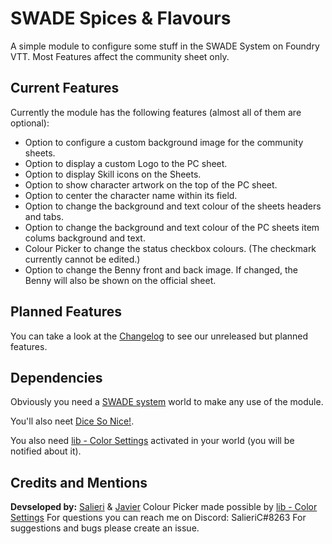 # SWADE Spices & Flavours
A simple module to configure some stuff in the SWADE System on Foundry VTT. Most Features affect the community sheet only.

## Current Features
Currently the module has the following features (almost all of them are optional):
- Option to configure a custom background image for the community sheets.
- Option to display a custom Logo to the PC sheet.
- Option to display Skill icons on the Sheets.
- Option to show character artwork on the top of the PC sheet.
- Option to center the character name within its field.
- Option to change the background and text colour of the sheets headers and tabs.
- Option to change the background and text colour of the PC sheets item colums background and text.
- Colour Picker to change the status checkbox colours. (The checkmark currently cannot be edited.)
- Option to change the Benny front and back image. If changed, the Benny will also be shown on the official sheet.

## Planned Features
You can take a look at the [Changelog](https://github.com/SalieriC/SWADE-Spices-Flavours/blob/main/CHANGELOG.md) to see our unreleased but planned features.

## Dependencies
Obviously you need a [SWADE system](https://foundryvtt.com/packages/swade/) world to make any use of the module.

You'll also neet [Dice So Nice!](https://foundryvtt.com/packages/dice-so-nice/).

You also need [lib - Color Settings](https://foundryvtt.com/packages/colorsettings/) activated in your world (you will be notified about it).

## Credits and Mentions
**Devseloped by:** [Salieri](https://github.com/SalieriC) & [Javier](https://github.com/javierriveracastro)
Colour Picker made possible by [lib - Color Settings](https://foundryvtt.com/packages/colorsettings/)
For questions you can reach me on Discord: SalieriC#8263
For suggestions and bugs please create an issue.
